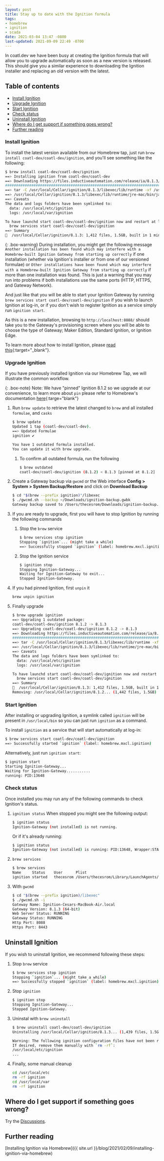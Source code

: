 ```yaml
---
layout: post
title: Stay up to date with the Ignition formula
tags:
- homebrew
- ignition
- scada
date: 2021-03-04 13:47 -0800
last-updated: 2021-09-09 22:49 -0700
---
```

In coatl.dev we have been busy at creating the Ignition formula that will allow you to upgrade automatically as soon as a new version is released. This should give you a similar experience to downloading the Ignition installer and replacing an old version with the latest.

<!-- TOC -->
## Table of contents

- [Install Ignition](#install-ignition)
- [Upgrade Ignition](#upgrade-ignition)
- [Start Ignition](#start-ignition)
- [Check status](#check-status)
- [Uninstall Ignition](#uninstall-ignition)
- [Where do I get support if something goes wrong?](#where-do-i-get-support-if-something-goes-wrong)
- [Further reading](#further-reading)
<!-- END TOC -->

### Install Ignition

To install the latest version available from our Homebrew tap, just run `brew install coatl-dev/coatl-dev/ignition`, and you'll see something like the following:

```bash
$ brew install coatl-dev/coatl-dev/ignition
==> Installing ignition from coatl-dev/coatl-dev
==> Downloading https://files.inductiveautomation.com/release/ia/8.1.3/20210303-0915/Ignition-osx-8.1.3.zip
######################################################################## 100.0%
==> tar -C /usr/local/Cellar/ignition/8.1.3/libexec/lib/runtime -xf /usr/local/Cellar/ignition/8.1.3/libexec/lib/runtime/jre-mac.tar.gz
==> /usr/local/Cellar/ignition/8.1.3/libexec/lib/runtime/jre-mac/bin/java -classpath /usr/local/Cellar/ignition/8.1.3/lib/core/common/common.jar com.inductiveautomation.ignition.common.upgrader.Upgrader . /usr/local/Cellar/ignition/8.1.3/libexec/data /usr/local/Cellar/ignition/8.1.3/libexec/logs file=ignition.conf
==> Caveats
The data and logs folders have been symlinked to:
  data: /usr/local/etc/ignition
  logs: /usr/local/var/ignition

To have launchd start coatl-dev/coatl-dev/ignition now and restart at login:
  brew services start coatl-dev/coatl-dev/ignition
==> Summary
🍺  /usr/local/Cellar/ignition/8.1.3: 1,412 files, 1.5GB, built in 1 minute
```

{: .box-warning}
During installation, you might get the following message `Another installation has been found which may interfere with a Homebrew-built Ignition Gateway from starting up correctly` if one installation (whether via Ignition's installer or from one of our versioned formulae) or `Other installations have been found which may interfere with a Homebrew-built Ignition Gateway from starting up correctly` if more than one installation was found. This is just a warning that you may run into problems if both installations use the same ports (HTTP, HTTPS, and Gateway Network).

And just like that you will be able to start your Ignition Gateway by running `brew services start coatl-dev/coatl-dev/ignition` if you wish to launch Ignition at log-in, or if you don't wish to register Ignition as a service simply run `ignition start`.

As this is a new installation, browsing to `http://localhost:8088/` should take you to the Gateway's provisioning screen where you will be able to choose the type of Gateway; Maker Edition, Standard Ignition, or Ignition Edge.

To learn more about how to install Ignition, please [read this](https://docs.inductiveautomation.com/display/DOC81/Installing+and+Upgrading+Ignition#InstallingandUpgradingIgnition-InstallIgnition){:target="_blank"}.

### Upgrade Ignition

If you have previously installed Ignition via our Homebrew Tap, we will illustrate the common workflow.

{: .box-note}
Note: We have "pinned" Ignition 8.1.2 so we upgrade at our convenience, to learn more about `pin` please refer to Homebrew's documentation [here](https://docs.brew.sh/Manpage#pin-installed_formula-){:targe="blank"}

1. Run `brew update` to retrieve the latest changed to `brew` and all installed `formulae`, and `casks`

    ```bash
    $ brew update
    Updated 1 tap (coatl-dev/coatl-dev).
    ==> Updated Formulae
    ignition ✔
    
    You have 1 outdated formula installed.
    You can update it with brew upgrade.
    ```

    1. To confirm all outdated formula, run the following

        ```bash
        $ brew outdated
        coatl-dev/coatl-dev/ignition (8.1.2) < 8.1.3 [pinned at 8.1.2]
        ```

1. Create a Gateway backup via `gwcmd` or the Web interface **Config > System > System Backup/Restore** and click on **Download Backup**

    ```bash
    $ cd "$(brew --prefix ignition)"/libexec
    $ ./gwcmd.sh --backup ~/Downloads/ignition-backup.gwbk
    Gateway backup saved to /Users/thecesrom/Downloads/ignition-backup.gwbk
    ```

1. If you are ready to upgrade, first you will have to stop Ignition by running the following commands
    1. Stop the `brew` service

        ```bash
        $ brew services stop ignition
        Stopping `ignition`... (might take a while)
        ==> Successfully stopped `ignition` (label: homebrew.mxcl.ignition)
        ```

    1. Stop the Ignition service

        ```bash
        $ ignition stop
        Stopping Ignition-Gateway...
        Waiting for Ignition-Gateway to exit...
        Stopped Ignition-Gateway.
        ```

1. If you had pinned Ignition, first `unpin` it

    ```bash
    brew unpin ignition
    ```

1. Finally upgrade

    ```bash
    $ brew upgrade ignition
    ==> Upgrading 1 outdated package:
    coatl-dev/coatl-dev/ignition 8.1.2 -> 8.1.3
    ==> Upgrading coatl-dev/coatl-dev/ignition 8.1.2 -> 8.1.3 
    ==> Downloading https://files.inductiveautomation.com/release/ia/8.1.3/20210303-0915/Ignition-osx-8.1.3.zip
    ######################################################################## 100.0%
    ==> tar -C /usr/local/Cellar/ignition/8.1.3/libexec/lib/runtime -xf /usr/local/Cellar/ignition/8.1.3/libexec/lib/runtime/jre-mac.tar.gz
    ==> /usr/local/Cellar/ignition/8.1.3/libexec/lib/runtime/jre-mac/bin/java -classpath /usr/local/Cellar/ignition/8.1.3/lib/core/common/common.jar com.inductiveautomation.ignition.common.upgrader.Upgrader . /usr/local/Cellar/ignition/8.1.3/libexec/data /usr/local/Cellar/ignition/8.1.3/libexec/logs file=ignition.conf
    ==> Caveats
    The data and logs folders have been symlinked to:
      data: /usr/local/etc/ignition
      logs: /usr/local/var/ignition
    
    To have launchd start coatl-dev/coatl-dev/ignition now and restart at login:
      brew services start coatl-dev/coatl-dev/ignition
    ==> Summary
    🍺  /usr/local/Cellar/ignition/8.1.3: 1,412 files, 1.5GB, built in 1 minute 4 seconds
    Removing: /usr/local/Cellar/ignition/8.1.2... (1,442 files, 1.5GB)
    ```

### Start Ignition

After installing or upgrading Ignition, a symlink called `ignition` will be present in `/usr/local/bin` so you can just run `ignition` as a command.

To install `ignition` as a service that will start automatically at log-in:

```bash
$ brew services start coatl-dev/coatl-dev/ignition
==> Successfully started `ignition` (label: homebrew.mxcl.ignition)
```

Alternatively, just run `ignition start`:

```bash
$ ignition start
Starting Ignition-Gateway...
Waiting for Ignition-Gateway...........
running: PID:13648
```

### Check status

Once installed you may run any of the following commands to check Ignition's status.

1. `ignition status`
    When stopped you might see the following output:

    ```bash
    $ ignition status
    Ignition-Gateway (not installed) is not running.
    ```

    Or if it's already running:

    ```bash
    $ ignition status
    Ignition-Gateway (not installed) is running: PID:13648, Wrapper:STARTED, Java:STARTED
    ```

1. `brew services`

    ```bash
    $ brew services
    Name     Status    User      Plist
    ignition started   thecesrom /Users/thecesrom/Library/LaunchAgents/homebrew.mxcl.ignition.plist
    ```

1. With `gwcmd`

    ```bash
    $ cd "$(brew --prefix ignition)/libexec"
    $ ./gwcmd.sh -i
    Gateway Name: Ignition-Cesars-MacBook-Air.local
    Gateway Version: 8.1.3 (64-bit)
    Web Server Status: RUNNING
    Gateway Status: RUNNING
    Http Port: 8088
    Https Port: 8443
    ```

## Uninstall Ignition

If you wish to uninstall Ignition, we recommend following these steps:

1. Stop `brew` service

    ```bash
    $ brew services stop ignition
    Stopping `ignition`... (might take a while)
    ==> Successfully stopped `ignition` (label: homebrew.mxcl.ignition)
    ```

1. Stop `ignition`

    ```bash
    $ ignition stop
    Stopping Ignition-Gateway...
    Stopped Ignition-Gateway.
    ```

1. Uninstal with `brew uninstall`

    ```bash
    $ brew uninstall coatl-dev/coatl-dev/ignition
    Uninstalling /usr/local/Cellar/ignition/8.1.3... (1,439 files, 1.5GB)
    
    Warning: The following ignition configuration files have not been removed!
    If desired, remove them manually with `rm -rf`:
    /usr/local/etc/ignition
    ...
    ```

1. Finally, some manual cleanup

    ```bash
    cd /usr/local/etc
    rm -rf ignition
    cd /usr/local/var
    rm -rf ignition
    ```

## Where do I get support if something goes wrong?

Try the [Discussions](https://github.com/coatl-dev/discussions/discussions/categories/help).

## Further reading

[Installing Ignition via Homebrew]({{ site.url }}/blog/2021/02/09/installing-ignition-via-homebrew)
